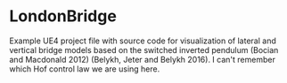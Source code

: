 # LondonBridge
Example UE4 project file with source code for visualization of lateral and vertical bridge models based on the switched inverted pendulum (Bocian and Macdonald 2012) (Belykh, Jeter and Belykh 2016).  I can't remember which Hof control law we are using here.  
